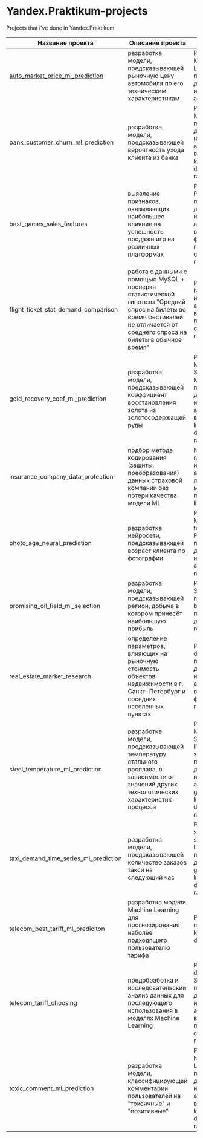 # Yandex.Praktikum-projects

Projects that i've done in Yandex.Praktikum

Название проекта | Описание проекта | Стек | Проект
-------- | ------------------------------ | ------------------------ | ------
[auto_market_price_ml_prediction](https://git.io/JIqc6) | разработка модели, предсказывающей рыночную цену автомобиля по его техническим характеристикам | Pandas, NumPy, MatPlotLib, sklearn, LightGBM, предобработка данных, исследовательский анализ данных
bank_customer_churn_ml_prediction | разработка модели, предсказывающей вероятность ухода клиента из банка | Pandas, NumPy, MatPlotLib, sklearn, предобработка данных, исследовательский анализ данных, визуализация, logistic regression, decision tree, random forest | https://git.io/JIqc1
best_games_sales_features | выявление признаков, оказывающих наибольшее влияние на успешность продажи игр на различных платформах | Pandas, MatPlotLib, PyMystem3, SciPy, предобработка данных, исследовательский анализ данных, визуализация, формулирование гипотез, проверка статистических гипотез | https://git.io/JIqCB
flight_ticket_stat_demand_comparison | работа с данными с помощью MySQL + проверка статистической гипотезы "Средний спрос на билеты во время фестивалей не отличается от среднего спроса на билеты в обычное время" | Pandas, MatPlotLib, NumPy, SciPy, исследовательский анализ данных, визуализация, проверка статистических гипотез | https://git.io/JIqCS
gold_recovery_coef_ml_prediction | разработка модели, предсказывающей коэффициент восстановления золота из золотосодержащей руды | Pandas, NumPy, Math, SciPy, Seaborn, MatPlotLib, sklearn, предобработка данных, исследовательский анализ данных, визуализация, linear regression, decision tree, random forest | https://git.io/JIqCx
insurance_company_data_protection | подбор метода кодирования (защиты, преобразования) данных страховой компании без потери качества модели ML | NumPy, MatPlotLib, random, sklearn, исследовательский анализ данных, линейная алгебра, математические преобразования, linear regression | https://git.io/JIqW5
photo_age_neural_prediction | разработка нейросети, предсказывающей возраст клиента по фотографии | Pandas, NumPy, MatPlotLib, tensorflow, keras, PIL, re, предобработка данных, исследовательский анализ данных, neural network | https://git.io/JIqlk
promising_oil_field_ml_selection | разработка модели, предсказывающей регион, добыча в котором принесёт наибольшую прибыль | Pandas, NumPy, SciPy, MatPlotLib, math, sklearn, bootstrap, предобработка данных, linear regression | https://git.io/JIqlB
real_estate_market_research | определение параметров, влияющих на рыночную стоимость объектов недвижимости в г. Санкт-Петербург и соседних населенных пунктах | Pandas, MatPlotLib, datetime, предобработка данных, исследовательский анализ данных, визуализация, формулирование гипотез | https://git.io/JIql0
steel_temperature_ml_prediction | разработка модели, предсказывающей температуру стального расплава, в зависимости от значений других технологических характеристик процесса | Pandas, NumPy, MatPlotLib, Seaborn, datetime, IPython, Re, time, sklearn, LightGBM, предобработка данных, исследовательский анализ данных, gradient boosting, linear regression, decision tree, random forest | https://git.io/JIqlg
taxi_demand_time_series_ml_prediction | разработка модели, предсказывающей количество заказов такси на следующий час | Pandas, MatPlotLib, sklearn, statsmodels, LightGBM, предобработка данных, time series, gradient boosting, linear regression, decision tree, random forest | https://git.io/JIqlV
telecom_best_tariff_ml_prediciton | разработка модели Machine Learning для прогнозирования наболее подходящего пользователю тарифа | Pandas, sklearn, machine learning, logistic regression, decision tree | https://git.io/JIqlo
telecom_tariff_choosing | предобработка и исследовательский анализ данных для последующего использования в моделях Machine Learning | Pandas, MatPlotLib, datetime, math, SciPy, предобработка данных, исследовательский анализ данных, визуализация, проверка статистических гипотез | https://git.io/JIqli
toxic_comment_ml_prediction | разработка модели, классифицирующей комментарии пользователей на "токсичные" и "позитивные" | Pandas, NumPy, Re, NLTK, sklearn, LightGBM, предобработка данных, исследовательский анализ данных, визуализация, logistic regression, decision tree, random forest | https://git.io/JIql1
